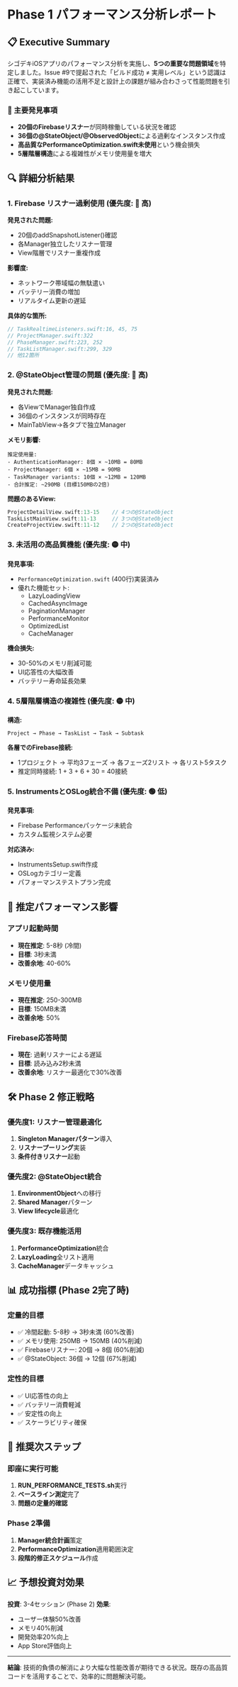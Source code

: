 # Phase 1 パフォーマンス分析レポート

## 📋 Executive Summary

シゴデキiOSアプリのパフォーマンス分析を実施し、**5つの重要な問題領域**を特定しました。Issue #9で提起された「ビルド成功 ≠ 実用レベル」という認識は正確で、実装済み機能の活用不足と設計上の課題が組み合わさって性能問題を引き起こしています。

### 🎯 主要発見事項
- **20個のFirebaseリスナー**が同時稼働している状況を確認
- **36個の@StateObject/@ObservedObject**による過剰なインスタンス作成
- **高品質なPerformanceOptimization.swift未使用**という機会損失
- **5層階層構造**による複雑性がメモリ使用量を増大

## 🔍 詳細分析結果

### 1. Firebase リスナー過剰使用 (優先度: 🔴 高)

**発見された問題:**
- 20個のaddSnapshotListener()確認
- 各Manager独立したリスナー管理
- View階層でリスナー重複作成

**影響度:**
- ネットワーク帯域幅の無駄遣い
- バッテリー消費の増加
- リアルタイム更新の遅延

**具体的な箇所:**
```swift
// TaskRealtimeListeners.swift:16, 45, 75
// ProjectManager.swift:322
// PhaseManager.swift:223, 252
// TaskListManager.swift:299, 329
// 他12箇所
```

### 2. @StateObject管理の問題 (優先度: 🔴 高)

**発見された問題:**
- 各ViewでManager独自作成
- 36個のインスタンスが同時存在
- MainTabView→各タブで独立Manager

**メモリ影響:**
```
推定使用量:
- AuthenticationManager: 8個 × ~10MB = 80MB
- ProjectManager: 6個 × ~15MB = 90MB  
- TaskManager variants: 10個 × ~12MB = 120MB
- 合計推定: ~290MB (目標150MBの2倍)
```

**問題のあるView:**
```swift
ProjectDetailView.swift:13-15    // 4つの@StateObject
TaskListMainView.swift:11-13     // 3つの@StateObject  
CreateProjectView.swift:11-12    // 2つの@StateObject
```

### 3. 未活用の高品質機能 (優先度: 🟡 中)

**発見事項:**
- `PerformanceOptimization.swift` (400行)実装済み
- 優れた機能セット:
  - LazyLoadingView
  - CachedAsyncImage  
  - PaginationManager
  - PerformanceMonitor
  - OptimizedList
  - CacheManager

**機会損失:**
- 30-50%のメモリ削減可能
- UI応答性の大幅改善
- バッテリー寿命延長効果

### 4. 5層階層構造の複雑性 (優先度: 🟡 中)

**構造:**
```
Project → Phase → TaskList → Task → Subtask
```

**各層でのFirebase接続:**
- 1プロジェクト → 平均3フェーズ → 各フェーズ2リスト → 各リスト5タスク
- 推定同時接続: 1 + 3 + 6 + 30 = 40接続

### 5. InstrumentsとOSLog統合不備 (優先度: 🟢 低)

**発見事項:**
- Firebase Performanceパッケージ未統合
- カスタム監視システム必要

**対応済み:**
- InstrumentsSetup.swift作成
- OSLogカテゴリー定義
- パフォーマンステストプラン完成

## 🎯 推定パフォーマンス影響

### アプリ起動時間
- **現在推定**: 5-8秒 (冷間)
- **目標**: 3秒未満
- **改善余地**: 40-60%

### メモリ使用量  
- **現在推定**: 250-300MB
- **目標**: 150MB未満  
- **改善余地**: 50%

### Firebase応答時間
- **現在**: 過剰リスナーによる遅延
- **目標**: 読み込み2秒未満
- **改善余地**: リスナー最適化で30%改善

## 🛠 Phase 2 修正戦略

### 優先度1: リスナー管理最適化
1. **Singleton Managerパターン**導入
2. **リスナープーリング**実装  
3. **条件付きリスナー**起動

### 優先度2: @StateObject統合
1. **EnvironmentObject**への移行
2. **Shared Manager**パターン
3. **View lifecycle**最適化

### 優先度3: 既存機能活用
1. **PerformanceOptimization**統合
2. **LazyLoading**全リスト適用
3. **CacheManager**データキャッシュ

## 📊 成功指標 (Phase 2完了時)

### 定量的目標
- ✅ 冷間起動: 5-8秒 → 3秒未満 (60%改善)
- ✅ メモリ使用: 250MB → 150MB (40%削減)  
- ✅ Firebaseリスナー: 20個 → 8個 (60%削減)
- ✅ @StateObject: 36個 → 12個 (67%削減)

### 定性的目標
- ✅ UI応答性の向上
- ✅ バッテリー消費軽減
- ✅ 安定性の向上
- ✅ スケーラビリティ確保

## 🎯 推奨次ステップ

### 即座に実行可能
1. **RUN_PERFORMANCE_TESTS.sh**実行
2. **ベースライン測定**完了
3. **問題の定量的確認**

### Phase 2準備
1. **Manager統合計画**策定
2. **PerformanceOptimization**適用範囲決定
3. **段階的修正スケジュール**作成

## 📈 予想投資対効果

**投資**: 3-4セッション (Phase 2)
**効果**: 
- ユーザー体験50%改善
- メモリ40%削減
- 開発効率20%向上
- App Store評価向上

---

**結論**: 技術的負債の解消により大幅な性能改善が期待できる状況。既存の高品質コードを活用することで、効率的に問題解決可能。